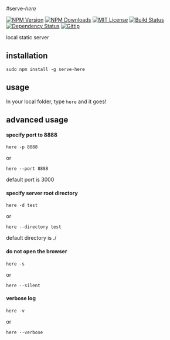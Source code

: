 #serve-*here*

[![NPM Version][npm-version-image]][npm-url]
[![NPM Downloads][npm-downloads-image]][npm-url]
[![MIT License][license-image]][license-url]
[![Build Status][travis-image]][travis-url]
[![Dependency Status][david-image]][david-url]
[![Gittip][gittip-image]][gittip-url]

local static server

## installation

`sudo npm install -g serve-here`

## usage

In your local folder, type `here` and it goes\!

## advanced usage

#### specify port to 8888

`here -p 8888`

or

`here --port 8888`

default port is 3000

#### specify server root directory

`here -d test`

or

`here --directory test`

default directory is ./

#### do not open the browser

`here -s`

or

`here --silent`

#### verbose log

`here -v`

or

`here --verbose`


[npm-version-image]: http://img.shields.io/npm/v/serve-here.svg?style=flat
[npm-url]: https://www.npmjs.com/package/serve-here
[npm-downloads-image]: http://img.shields.io/npm/dm/serve-here.svg?style=flat
[license-image]: http://img.shields.io/badge/license-MIT-blue.svg?style=flat
[license-url]: LICENSE
[travis-image]: https://travis-ci.org/vivaxy/here.svg?branch=master
[travis-url]: https://travis-ci.org/vivaxy/here
[david-image]: http://img.shields.io/david/vivaxy/here.svg?style=flat
[david-url]: https://david-dm.org/vivaxy/here
[gittip-image]: https://img.shields.io/gittip/vivaxy.svg?style=flat
[gittip-url]: https://www.gittip.com/vivaxy/
